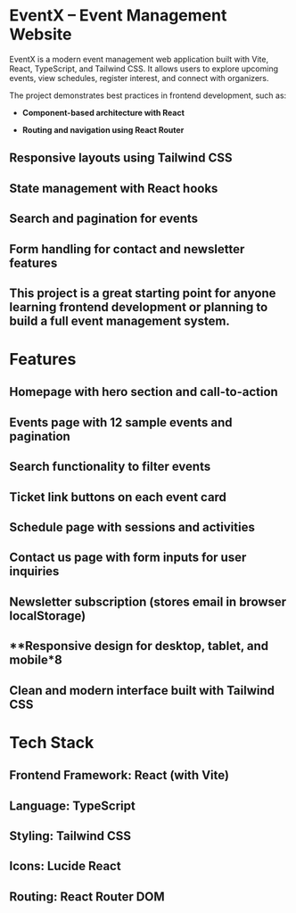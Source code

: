 # EventX – Event Management Website

EventX is a modern event management web application built with Vite, React, TypeScript, and Tailwind CSS.
It allows users to explore upcoming events, view schedules, register interest, and connect with organizers.

The project demonstrates best practices in frontend development, such as:

- **Component-based architecture with React**

- **Routing and navigation using React Router**

## **Responsive layouts using Tailwind CSS**

## **State management with React hooks**

## **Search and pagination for events**

## **Form handling for contact and newsletter features**

## This project is a great starting point for anyone learning frontend development or planning to build a full event management system.

# Features

## **Homepage with hero section and call-to-action**

## **Events page with 12 sample events and pagination**

## **Search functionality to filter events**

## **Ticket link buttons on each event card**

## **Schedule page with sessions and activities**

## **Contact us page with form inputs for user inquiries**

## **Newsletter subscription (stores email in browser localStorage)**

## **Responsive design for desktop, tablet, and mobile*8

## **Clean and modern interface built with Tailwind CSS**

# Tech Stack

## **Frontend Framework: React (with Vite)**

## **Language: TypeScript**

## **Styling: Tailwind CSS**

## **Icons: Lucide React**

## **Routing: React Router DOM**
